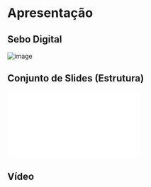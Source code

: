 # Apresentação

## Sebo Digital

![image](https://user-images.githubusercontent.com/103009155/227723919-ed7aa3f3-c8fd-4fb3-a6b9-cb1c8200ba48.png)

## Conjunto de Slides (Estrutura)

[![ppt](/docs/sebodigitalapresentacao.pptm)](https://github.com/ICEI-PUC-Minas-PMV-ADS/pmv-ads-2023-1-e3-proj-mov-t2-sebo-e3/blob/main/docs/sebodigitalapresentacao.pptm)

## Vídeo
